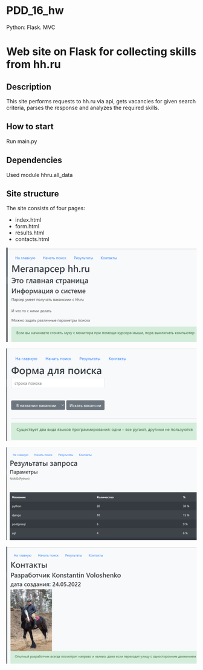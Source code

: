 # PDD_16_hw
Python: Flask. MVC
# Web site on Flask for collecting skills from hh.ru
## Description
This site performs requests to hh.ru via api, gets vacancies for given search criteria, parses the response and analyzes the required skills.
## How to start
Run main.py
## Dependencies
Used module hhru.all_data
## Site structure
The site consists of four pages:
* index.html
* form.html
* results.html
* contacts.html

![img.png](img.png)

![img_1.png](img_1.png)

![img_2.png](img_2.png)

![img_3.png](img_3.png)
